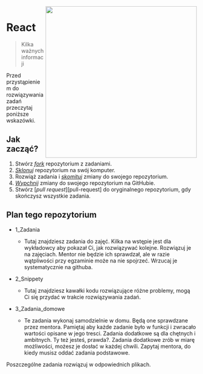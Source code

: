 <img src="http://coderslab.pl/img/coderslab-logo.png" align="right" width="400"/>

# React
> Kilka ważnych informacji

Przed przystąpieniem do rozwiązywania zadań przeczytaj poniższe wskazówki.

## Jak zacząć?

1. Stwórz [*fork*][forking] repozytorium z zadaniami.
2. [*Sklonuj*][ref-clone] repozytorium na swój komputer.
3. Rozwiąż zadania i [*skomituj*][ref-commit] zmiany do swojego repozytorium.
4. [*Wypchnij*][ref-push] zmiany do swojego repozytorium na GitHubie.
5. Stwórz [*pull request*][pull-request] do oryginalnego repozytorium, gdy skończysz wszystkie zadania.


## Plan tego repozytorium

* 1_Zadania
    * Tutaj znajdziesz zadania do zajęć. Kilka na wstępie jest dla wykładowcy aby pokazał Ci, jak rozwiązywać kolejne. Rozwiązuj je na zajęciach. Mentor nie będzie ich sprawdzał, ale w razie wątpliwości przy egzaminie może na nie spojrzeć. Wrzucaj je systematycznie na githuba.

* 2_Snippety
    * Tutaj znajdziesz kawałki kodu rozwiązujące różne problemy, mogą Ci się przydać w trakcie rozwiązywania zadań.

* 3_Zadania_domowe
    * Te zadania wykonaj samodzielnie w domu. Będą one sprawdzane przez mentora. Pamiętaj aby każde zadanie było w funkcji i zwracało wartości opisane w jego tresci. Zadania dodatkowe są dla chętnych i ambitnych. Ty też jesteś, prawda?. Zadania dodatkowe zrób w miarę możliwości, możesz je dosłać w każdej chwili. Zapytaj mentora, do kiedy musisz oddać zadania podstawowe.

Poszczególne zadania rozwiązuj w odpowiednich plikach.


<!-- Links -->
[forking]: https://guides.github.com/activities/forking/
[ref-clone]: http://gitref.org/creating/#clone
[ref-commit]: http://gitref.org/basic/#commit
[ref-push]: http://gitref.org/remotes/#push
